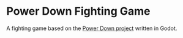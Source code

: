 # Power Down Fighting Game 
A fighting game based on the [Power Down project](https://pd.boxofcox.org) written in Godot.
